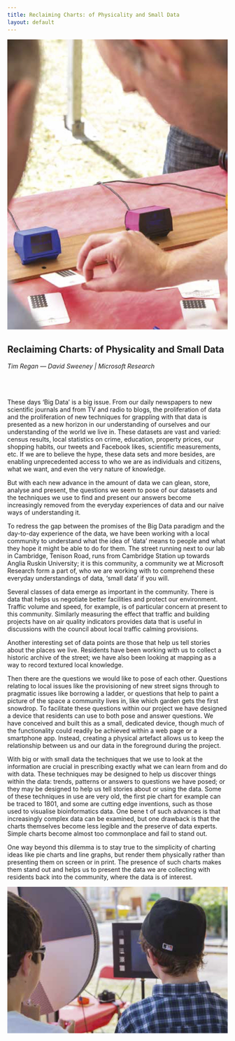 ```yaml
---
title: Reclaiming Charts: of Physicality and Small Data
layout: default
---
```


![](images/01a.jpg)

## Reclaiming Charts: of Physicality and Small Data
*Tim Regan — David Sweeney | Microsoft Research*

<br />
<br />
<br />
These days ‘Big Data’ is a big issue. From our daily newspapers to new scientific journals and from TV and radio to blogs, the proliferation of data and the proliferation of new techniques for grappling with that data is presented as a new horizon in our understanding of ourselves and our understanding of the world we live in. These datasets are vast and varied: census results, local statistics on crime, education, property prices, our shopping habits, our tweets and Facebook likes, scientific measurements, etc. If we are to believe the hype, these data sets and more besides, are enabling unprecedented access to who we are as individuals and citizens, what we want, and even the very nature of knowledge.

But with each new advance in the amount of data we can glean, store, analyse and present, the questions we seem to pose of our datasets and the techniques we use to find and present our answers become increasingly removed from the everyday experiences of data and our naïve ways of understanding it.

To redress the gap between the promises of the Big Data paradigm and the day-to-day experience of the data, we have been working with a local community to understand what the idea of ‘data’ means to people and what they hope it might be able to do for them. The street running next to our lab in Cambridge, Tenison Road, runs from Cambridge Station up towards Anglia Ruskin University; it is this community, a community we at Microsoft Research form a part of, who we are working with to comprehend these everyday understandings of data, ‘small data’ if you will.

Several classes of data emerge as important in the community. There is data that helps us negotiate better facilities and protect our environment. Traffic volume and speed, for example, is of particular concern at present to this community. Similarly measuring the effect that traffic and building projects have on air quality indicators provides data that is useful in discussions with the council about local traffic calming provisions.

Another interesting set of data points are those that help us tell stories about the places we live. Residents have been working with us to collect a historic archive of the street; we have also been looking at mapping as a way to record textured local knowledge.

Then there are the questions we would like to pose of each other. Questions relating to local issues like the provisioning of new street signs through to pragmatic issues like borrowing a ladder, or questions that help to paint a picture of the space a community lives in, like which garden gets the first snowdrop. To facilitate these questions within our project we have designed a device that residents can use to both pose and answer questions. We have conceived and built this as a small, dedicated device, though much of the functionality could readily be achieved within a web page or a smartphone app. Instead, creating a physical artefact allows us to keep the relationship between us and our data in the foreground during the project.

With big or with small data the techniques that we use to look at the information are crucial in prescribing exactly what we can learn from and do with data. These techniques may be designed to help us discover things within the data: trends, patterns or answers to questions we have posed; or they may be designed to help us tell stories about or using the data. Some of these techniques in use are very old, the first pie chart for example can be traced to 1801, and some are cutting edge inventions, such as those used to visualise bioinformatics data. One bene t of such advances is that increasingly complex data can be examined, but one drawback is that the charts themselves become less legible and the preserve of data experts. Simple charts become almost too commonplace and fail to stand out.

One way beyond this dilemma is to stay true to the simplicity of charting ideas like pie charts and line graphs, but render them physically rather than presenting them on screen or in print. The presence of such charts makes them stand out and helps us to present the data we are collecting with residents back into the community, where the data is of interest.

![](images/01b.jpg)
